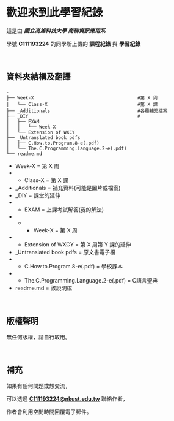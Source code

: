 # 歡迎來到此學習紀錄

這是由 ***國立高雄科技大學 商務資訊應用系***

學號 **C111193224** 的同學所上傳的 **課程紀錄** 與 **學習紀錄**

&emsp;
## 資料夾結構及翻譯

    .
    ├── Week-X                                      #第 X 周
    │   └── Class-X                                 #第 X 課
    ├── _Additionals                                #各種補充檔案
    ├── _DIY                                        #
    │   ├── EXAM
    │   │   └── Week-X
    │   └── Extension of WXCY
    ├── _Untranslated book pdfs
    │   ├── C.How.to.Program.8-e(.pdf)
    │   └── The.C.Programming.Language.2-e(.pdf)
    └── readme.md

- Week-X = 第 X 周
- + Class-X = 第 X 課
- _Additionals = 補充資料(可能是圖片或檔案)
- _DIY = 課堂的延伸
- + EXAM = 上課考試解答(我的解法)
- + - Week-X = 第 X 周
- + Extension of WXCY = 第 X 周第 Y 課的延伸
- _Untranslated book pdfs = 原文書電子檔
- + C.How.to.Program.8-e(.pdf) = 學校課本
- + The.C.Programming.Language.2-e(.pdf) = C語言聖典
- readme.md = 該說明檔

&emsp;
## 版權聲明
無任何版權，請自行取用。

&emsp;
## 補充
如果有任何問題或想交流，

可以透過 **C111193224@nkust.edu.tw** 聯絡作者，

作者會利用空閒時間回覆電子郵件。
